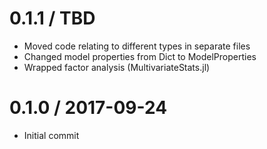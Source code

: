 0.1.1 / TBD 
==================
   * Moved code relating to different types in separate files
   * Changed model properties from Dict to ModelProperties
   * Wrapped factor analysis (MultivariateStats.jl)  

0.1.0 / 2017-09-24
==================
  * Initial commit
